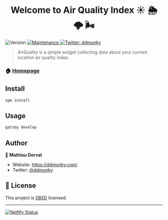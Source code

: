 <h1 align="center">Welcome to Air Quality Index ☀️ 🌦 🌩 🌬</h1>
<p>
  <img alt="Version" src="https://img.shields.io/badge/version-0.1.0-blue.svg?cacheSeconds=2592000" />
    <a href="https://github.com/gatsbyjs/gatsby-starter-default/graphs/commit-activity" target="_blank">
      <img alt="Maintenance" src="https://img.shields.io/badge/Maintained%3F-yes-green.svg" />
    </a>
  <a href="https://twitter.com/ddmunky" target="_blank">
    <img alt="Twitter: ddmunky" src="https://img.shields.io/twitter/follow/ddmunky.svg?style=social" />
  </a>
</p>

> AirQuality is a simple widget collecting data about your current location air quality index.

### 🏠 [Homepage](https://airqualityindex.netlify.app/)

## Install

```sh
npm install
```

## Usage

```sh
gatsby develop
```

## Author

👤 **Mathieu Derval**

- Website: https://ddmunky.com/
- Twitter: [@ddmunky](https://twitter.com/ddmunky)

## 📝 License

This project is [0BSD](https://github.com/gatsbyjs/gatsby-starter-default/blob/master/LICENSE) licensed.

---

[![Netlify Status](https://api.netlify.com/api/v1/badges/ddb5f5e3-ce12-4015-9488-8961c1852d61/deploy-status)](https://app.netlify.com/sites/airqualityindex/deploys)
